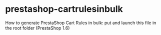 # prestashop-cartrulesinbulk
How to generate PrestaShop Cart Rules in bulk: put and launch this file in the root folder (PrestaShop 1.6)
